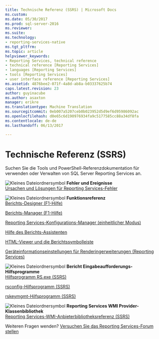 ```yaml
---
title: Technische Referenz (SSRS) | Microsoft Docs
ms.custom: 
ms.date: 05/30/2017
ms.prod: sql-server-2016
ms.reviewer: 
ms.suite: 
ms.technology:
- reporting-services-native
ms.tgt_pltfrm: 
ms.topic: article
helpviewer_keywords:
- Reporting Services, technical reference
- technical reference [Reporting Services]
- languages [Reporting Services]
- tools [Reporting Services]
- user interface reference [Reporting Services]
ms.assetid: 4876bee2-071f-4a8d-ab8a-b03337625b74
caps.latest.revision: 23
author: guyinacube
ms.author: asaxton
manager: erikre
ms.translationtype: Machine Translation
ms.sourcegitcommit: 0eb007a5207ceb0b023952d5d9ef6d95986092ac
ms.openlocfilehash: d0e65c6d190976934fa9c5177585cc88a34df8fa
ms.contentlocale: de-de
ms.lasthandoff: 06/13/2017

---
```


# <a name="technical-reference-ssrs"></a>Technische Referenz (SSRS)

  Suchen Sie die Tools und PowerShell-Referenzdokumentation für verwenden oder Verwalten von SQL Server Reporting Services an.  
  
 ![Kleines Dateiordnersymbol](../analysis-services/media/filefolder-small.png "Small File Folder Icon") **Fehler und Ereignisse**  
 [Ursachen und Lösungen für Reporting Services-Fehler](../reporting-services/troubleshooting/cause-and-resolution-of-reporting-services-errors.md)  
  
 ![Kleines Dateiordnersymbol](../analysis-services/media/filefolder-small.png "Small File Folder Icon") **Funktionsreferenz**  
 [Berichts-Designer (F1-Hilfe)](../reporting-services/tools/report-designer-f1-help.md)  
  
 [Berichts-Manager (F1-Hilfe)](http://msdn.microsoft.com/library/e0137273-85b8-45f0-83e5-38a50481768f)  
  
 [Reporting Services-Konfigurations-Manager &#40;einheitlicher Modus&#41;](../reporting-services/install-windows/reporting-services-configuration-manager-native-mode.md)  
  
 [Hilfe des Berichts-Assistenten](http://msdn.microsoft.com/library/68287bcf-f91a-429f-bb7c-48c029b041fa)  
  
 [HTML-Viewer und die Berichtssymbolleiste](../reporting-services/html-viewer-and-the-report-toolbar.md)  
  
 [Geräteinformationseinstellungen für Renderingerweiterungen &#40;Reporting Services&#41;](../reporting-services/device-information-settings-for-rendering-extensions-reporting-services.md)  
  
 ![Kleines Dateiordnersymbol](../analysis-services/media/filefolder-small.png "Small File Folder Icon") **Bericht Eingabeaufforderungs-Hilfsprogramme**  
 [Hilfsprogramm RS.exe &#40;SSRS&#41;](../reporting-services/tools/rs-exe-utility-ssrs.md)  
  
 [rsconfig-Hilfsprogramm &#40;SSRS&#41;](../reporting-services/tools/rsconfig-utility-ssrs.md)  
  
 [rskeymgmt-Hilfsprogramm &#40;SSRS&#41;](../reporting-services/tools/rskeymgmt-utility-ssrs.md)  
  
 ![Kleines Dateiordnersymbol](../analysis-services/media/filefolder-small.png "Small File Folder Icon") **Reporting Services WMI Provider-Klassenbibliothek**  
 [Reporting Services-WMI-Anbieterbibliotheksreferenz &#40;SSRS&#41;](../reporting-services/wmi-provider-library-reference/reporting-services-wmi-provider-library-reference-ssrs.md)  

Weiteren Fragen wenden? [Versuchen Sie das Reporting Services-Forum stellen](http://go.microsoft.com/fwlink/?LinkId=620231)
